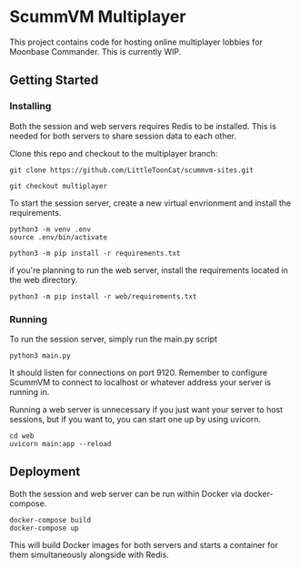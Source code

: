# ScummVM Multiplayer

This project contains code for hosting online multiplayer lobbies for Moonbase Commander.  This is currently WIP.

## Getting Started
### Installing
Both the session and web servers requires Redis to be installed.  This is needed for both servers to share session data to each other.

Clone this repo and checkout to the multiplayer branch:
```
git clone https://github.com/LittleToonCat/scummvm-sites.git

git checkout multiplayer
```

To start the session server, create a new virtual envrionment and install the requirements.
```
python3 -m venv .env
source .env/bin/activate

python3 -m pip install -r requirements.txt
```
if you're planning to run the web server, install the requirements located in the web directory.
```
python3 -m pip install -r web/requirements.txt
```

### Running
To run the session server, simply run the main.py script
```
python3 main.py
```
It should listen for connections on port 9120.  Remember to configure ScummVM to connect to localhost or whatever address your server is running in.

Running a web server is unnecessary if you just want your server to host sessions, but if you want to, you can start one up by using uvicorn.
```
cd web
uvicorn main:app --reload
```

## Deployment
Both the session and web server can be run within Docker via docker-compose.
```
docker-compose build
docker-compose up
```

This will build Docker images for both servers and starts a container for them simultaneously alongside with Redis.